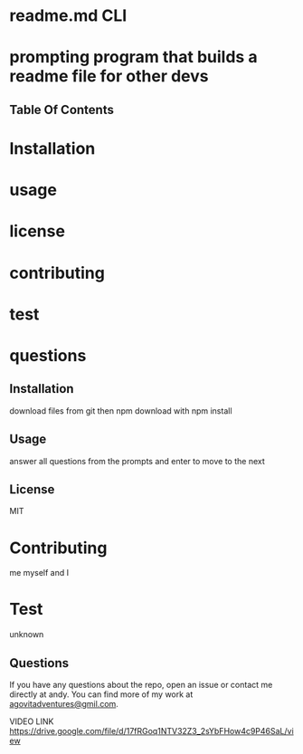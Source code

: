 
  
  # readme.md CLI
  
  # prompting program that builds a readme file for other devs
  
  ## Table Of Contents 
   
  # Installation
  # usage
  # license 
  # contributing
  # test
  # questions

  ## Installation
  download files from git then npm download with npm install
 
  ## Usage
  answer all questions from the prompts and enter to move to the next
  
  ## License 
  MIT
  
  # Contributing
  me myself and I
  
  # Test
  unknown 

## Questions 
If you have any questions about the repo,
open an issue or contact me directly at andy. 
You can find more of my work at agovitadventures@gmil.com.



VIDEO LINK
https://drive.google.com/file/d/17fRGoq1NTV32Z3_2sYbFHow4c9P46SaL/view
